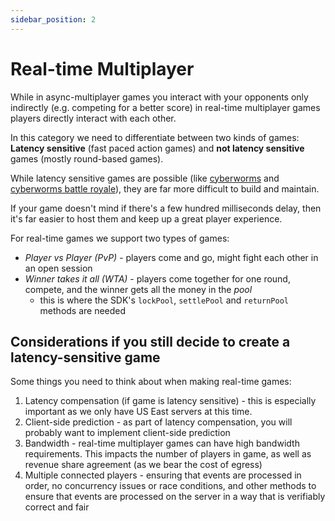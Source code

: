 ```yaml
---
sidebar_position: 2
---
```


# Real-time Multiplayer

While in async-multiplayer games you interact with your opponents only indirectly (e.g. competing for a better score) in real-time multiplayer games players directly interact with each other.

In this category we need to differentiate between two kinds of games:
**Latency sensitive** (fast paced action games) and **not latency sensitive** games (mostly round-based games).

While latency sensitive games are possible (like [cyberworms](https://ultimatearcade.io/cyber-worms) and [cyberworms battle royale](https://ultimatearcade.io/cyber-worms?mode=battle-royale)), they are far more difficult to build and maintain.

If your game doesn't mind if there's a few hundred milliseconds delay, then it's far easier to host them and keep up a great player experience.

For real-time games we support two types of games:
* *Player vs Player (PvP)* - players come and go, might fight each other in an open session
* *Winner takes it all (WTA)* - players come together for one round, compete, and the winner gets all the money in the *pool*
  * this is where the SDK's `lockPool`, `settlePool` and `returnPool` methods are needed

## Considerations if you still decide to create a latency-sensitive game

Some things you need to think about when making real-time games:

1. Latency compensation (if game is latency sensitive) - this is especially important as we only have US East servers at this time.
2. Client-side prediction - as part of latency compensation, you will probably want to implement client-side prediction
3. Bandwidth - real-time multiplayer games can have high bandwidth requirements. This impacts the number of players in game, as well as revenue share agreement (as we bear the cost of egress)
4. Multiple connected players - ensuring that events are processed in order, no concurrency issues or race conditions, and other methods to ensure that events are processed on the server in a way that is verifiably correct and fair
